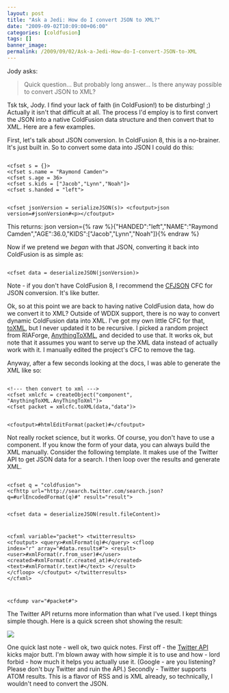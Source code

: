 ```yaml
---
layout: post
title: "Ask a Jedi: How do I convert JSON to XML?"
date: "2009-09-02T10:09:00+06:00"
categories: [coldfusion]
tags: []
banner_image: 
permalink: /2009/09/02/Ask-a-Jedi-How-do-I-convert-JSON-to-XML
---
```


Jody asks:

<blockquote>
Quick question... But probably long answer... Is there anyway possible to convert JSON to XML?
</blockquote>

Tsk tsk, Jody. I find your lack of faith (in ColdFusion!) to be disturbing! ;) Actually it isn't that difficult at all. The process I'd employ is to first convert the JSON into a native ColdFusion data structure and then convert that to XML. Here are a few examples.
<!--more-->
First, let's talk about JSON conversion. In ColdFusion 8, this is a no-brainer. It's just built in. So to convert some data into JSON I could do this:

<code>
&lt;cfset s = {}&gt;
&lt;cfset s.name = "Raymond Camden"&gt;
&lt;cfset s.age = 36&gt;
&lt;cfset s.kids = ["Jacob","Lynn","Noah"]&gt;
&lt;cfset s.handed = "left"&gt;

&lt;cfset jsonVersion = serializeJSON(s)&gt;
&lt;cfoutput&gt;json version=#jsonVersion#&lt;p&gt;&lt;/cfoutput&gt;
</code>

This returns: json version={% raw %}{"HANDED":"left","NAME":"Raymond Camden","AGE":36.0,"KIDS":["Jacob","Lynn","Noah"]}{% endraw %}

Now if we pretend we <i>began</i> with that JSON, converting it back into ColdFusion is as simple as: 

<code>
&lt;cfset data = deserializeJSON(jsonVersion)&gt;
</code>

Note - if you don't have ColdFusion 8, I recommend the <a href="http://www.epiphantastic.com/cfjson/">CFJSON</a> CFC for JSON conversion. It's like butter. 

Ok, so at this point we are back to having native ColdFusion data, how do we convert it to XML? Outside of WDDX support, there is no way to convert dynamic ColdFusion data into XML. I've got my own little CFC for that, <a href="http://www.raymondcamden.com/projects/toxml/">toXML</a>, but I never updated it to be recursive. I picked a random project from RIAForge, <a href="http://anythingtoxml.riaforge.org/">AnythingToXML</a>, and decided to use that. It works ok, but note that it assumes you want to serve up the XML data instead of actually work with it. I manually edited the project's CFC to remove the <cfcontent> tag. 

Anyway, after a few seconds looking at the docs, I was able to generate the XML like so:

<code>
&lt;!--- then convert to xml ---&gt;
&lt;cfset xmlcfc = createObject("component", "AnythingToXML.AnyThingToXml")&gt;
&lt;cfset packet = xmlcfc.toXML(data,"data")&gt;

&lt;cfoutput&gt;#htmlEditFormat(packet)#&lt;/cfoutput&gt;
</code>

Not really rocket science, but it works. Of course, you don't have to use a component. If you know the form of your data, you can always build the XML manually. Consider the following template. It makes use of the Twitter API to get JSON data for a search. I then loop over the results and generate XML.

<code>
&lt;cfset q = "coldfusion"&gt;
&lt;cfhttp url="http://search.twitter.com/search.json?q=#urlEncodedFormat(q)#" result="result"&gt;

&lt;cfset data = deserializeJSON(result.fileContent)&gt;

&lt;cfxml variable="packet"&gt;
&lt;twitterresults&gt;
	&lt;cfoutput&gt;
	&lt;query&gt;#xmlFormat(q)#&lt;/query&gt;
	&lt;cfloop index="r" array="#data.results#"&gt;
		&lt;result&gt;
			&lt;user&gt;#xmlFormat(r.from_user)#&lt;/user&gt;
			&lt;created&gt;#xmlFormat(r.created_at)#&lt;/created&gt;
			&lt;text&gt;#xmlFormat(r.text)#&lt;/text&gt;
		&lt;/result&gt;
	&lt;/cfloop&gt;
	&lt;/cfoutput&gt;
&lt;/twitterresults&gt;
&lt;/cfxml&gt;

&lt;cfdump var="#packet#"&gt;
</code>

The Twitter API returns more information than what I've used. I kept things simple though. Here is a quick screen shot showing the result:

<img src="https://static.raymondcamden.com/images/cfjedi/Picture 184.png" />

One quick last note - well ok, two quick notes. First off - the <a href="http://apiwiki.twitter.com/Twitter-API-Documentation">Twitter API</a> kicks major butt. I'm blown away with how simple it is to use and how - lord forbid - how much it helps you actually use it. (Google - are you listening? Please don't buy Twitter and ruin the API.) Secondly - Twitter supports ATOM results. This is a flavor of RSS and is XML already, so technically, I wouldn't need to convert the JSON.
